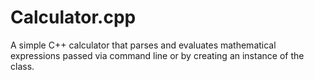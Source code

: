 # Calculator.cpp
A simple C++ calculator that parses and evaluates mathematical expressions passed via command line or by creating an instance of the class.
